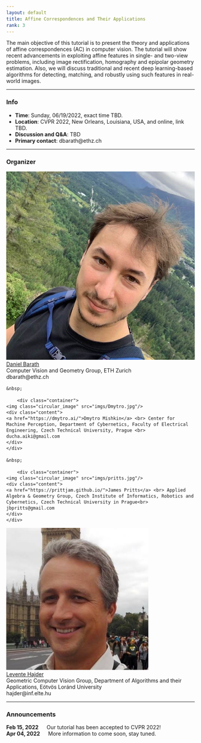 ```yaml
---
layout: default
title: Affine Correspondences and Their Applications
rank: 3
---
```


The main objective of this tutorial is to present the theory and applications of affine correspondences (AC) in computer vision. The tutorial will show recent advancements in exploiting affine features in single- and two-view problems, including image rectification, homography and epipolar geometry estimation. Also, we will discuss traditional and recent deep learning-based algorithms for detecting, matching, and robustly using such features in real-world images. 

---
### Info

<ul>
<li><b>Time</b>: Sunday, 06/19/2022, exact time TBD.</li>
<li><b>Location</b>: CVPR 2022, New Orleans, Louisiana, USA, and online, link TBD.</li>
<li><b>Discussion and Q&A</b>: TBD</li>
<li><b>Primary contact</b>: dbarath@ethz.ch </li>
</ul>

--- 
### Organizer

<div class="row">
  <div class="column">
    	<div class="container">
	<img class="circular_image" src="imgs/daniel.jpg"/>
	<div class="content">
	<a href="http://people.inf.ethz.ch/dbarath/">Daniel Barath</a> <br> Computer Vision and Geometry Group, ETH Zurich <br> dbarath@ethz.ch
	</div>
	</div>

	&nbsp;

       	<div class="container">
	<img class="circular_image" src="imgs/Dmytro.jpg"/>
	<div class="content">
	<a href="https://dmytro.ai/">Dmytro Mishkin</a> <br> Center for Machine Perception, Department of Cybernetics, Faculty of Electrical Engineering, Czech Technical University, Prague <br> ducha.aiki@gmail.com
	</div>
	</div>

	&nbsp;

       	<div class="container">
	<img class="circular_image" src="imgs/pritts.jpg"/>
	<div class="content">
	<a href="https://prittjam.github.io/">James Pritts</a> <br> Applied Algebra & Geometry Group, Czech Institute of Informatics, Robotics and Cybernetics, Czech Technical University in Prague<br> jbpritts@gmail.com
	</div>
	</div>
  </div>

  <div class="column">
       	<div class="container">
	<img class="circular_image" src="imgs/HL.jpg"/>
	<div class="content">
	<a href="http://cv.inf.elte.hu/">Levente Hajder</a> <br> Geometric Computer Vision Group, Department of Algorithms and their Applications, Eötvös Loránd University<br> hajder@inf.elte.hu
	</div>
	</div>
  </div>
</div>

---
### Announcements

<b>Feb 15, 2022</b> &emsp; Our tutorial has been accepted to CVPR 2022! <br>
<b>Apr 04, 2022</b> &emsp; More information to come soon, stay tuned.

